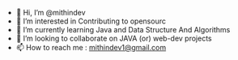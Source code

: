 - 👋 Hi, I’m @mithindev
- 👀 I’m interested in Contributing to opensourc
- 🌱 I’m currently learning Java and Data Structure And Algorithms
- 💞️ I’m looking to collaborate on JAVA (or) web-dev projects
- 📫 How to reach me : mithindev1@gmail.com

<!---
mithindev/mithindev is a ✨ special ✨ repository because its `README.md` (this file) appears on your GitHub profile.
You can click the Preview link to take a look at your changes.
--->
